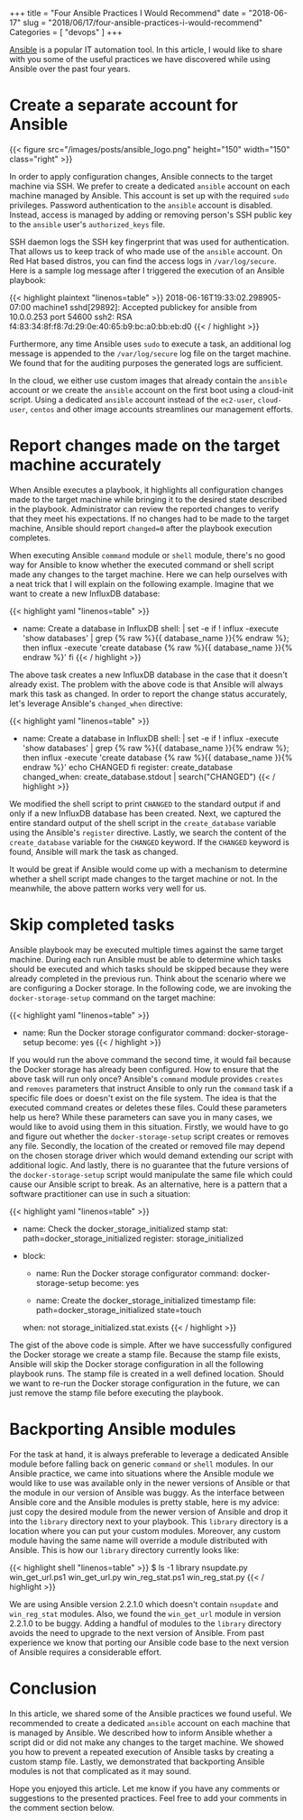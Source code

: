 +++
title = "Four Ansible Practices I Would Recommend"
date = "2018-06-17"
slug = "2018/06/17/four-ansible-practices-i-would-recommend"
Categories = [ "devops" ]
+++

[Ansible](https://www.ansible.com/) is a popular IT automation tool. In this article, I would like to share with you some of the useful practices we have discovered while using Ansible over the past four years.

<!--more-->

# Create a separate account for Ansible

{{< figure src="/images/posts/ansible_logo.png" height="150" width="150" class="right" >}}

In order to apply configuration changes, Ansible connects to the target machine via SSH. We prefer to create a dedicated `ansible` account on each machine managed by Ansible. This account is set up with the required `sudo` privileges. Password authentication to the `ansible` account is disabled. Instead, access is managed by adding or removing person's SSH public key to the `ansible` user's `authorized_keys` file.

SSH daemon logs the SSH key fingerprint that was used for authentication. That allows us to keep track of who made use of the `ansible` account. On Red Hat based distros, you can find the access logs in `/var/log/secure`. Here is a sample log message after I triggered the execution of an Ansible playbook:

{{< highlight plaintext "linenos=table" >}}
2018-06-16T19:33:02.298905-07:00 machine1 sshd[29892]: Accepted publickey for ansible from 10.0.0.253 port 54600 ssh2: RSA f4:83:34:8f:f8:7d:29:0e:40:65:b9:bc:a0:bb:eb:d0
{{< / highlight >}}

Furthermore, any time Ansible uses `sudo` to execute a task, an additional log message is appended to the `/var/log/secure` log file on the target machine. We found that for the auditing purposes the generated logs are sufficient.

In the cloud, we either use custom images that already contain the `ansible` account or we create the `ansible` account on the first boot using a cloud-init script. Using a dedicated `ansible` account instead of the `ec2-user`, `cloud-user`, `centos` and other image accounts streamlines our management efforts.

# Report changes made on the target machine accurately

When Ansible executes a playbook, it highlights all configuration changes made to the target machine while bringing it to the desired state described in the playbook. Administrator can review the reported changes to verify that they meet his expectations.  If no changes had to be made to the target machine, Ansible should report `changed=0` after the playbook execution completes.

When executing Ansible `command` module or `shell` module, there's no good way for Ansible to know whether the executed command or shell script made any changes to the target machine. Here we can help ourselves with a neat trick that I will explain on the following example.  Imagine that we want to create a new InfluxDB database:

{{< highlight yaml "linenos=table" >}}
- name: Create a database in InfluxDB
  shell: |
    set -e
    if ! influx -execute 'show databases' | grep {% raw %}{{ database_name }}{% endraw %}; then
      influx -execute 'create database {% raw %}{{ database_name }}{% endraw %}'
    fi
{{< / highlight >}}

The above task creates a new InfluxDB database in the case that it doesn't already exist. The problem with the above code is that Ansible will always mark this task as changed. In order to report the change status accurately, let's leverage Ansible's `changed_when` directive:

{{< highlight yaml "linenos=table" >}}
- name: Create a database in InfluxDB
  shell: |
    set -e
    if ! influx -execute 'show databases' | grep {% raw %}{{ database_name }}{% endraw %}; then
      influx -execute 'create database {% raw %}{{ database_name }}{% endraw %}'
      echo CHANGED
    fi
  register: create_database
  changed_when: create_database.stdout | search("CHANGED")
{{< / highlight >}}

We modified the shell script to print `CHANGED` to the standard output if and only if a new InfluxDB database has been created. Next, we captured the entire standard output of the shell script in the `create_database` variable using the Ansible's `register` directive. Lastly, we search the content of the `create_database` variable for the `CHANGED` keyword. If the `CHANGED` keyword is found, Ansible will mark the task as changed.

It would be great if Ansible would come up with a mechanism to determine whether a shell script made changes to the target machine or not. In the meanwhile, the above pattern works very well for us.

# Skip completed tasks

Ansible playbook may be executed multiple times against the same target machine. During each run Ansible must be able to determine which tasks should be executed and which tasks should be skipped because they were already completed in the previous run. Think about the scenario where we are configuring a Docker storage. In the following code, we are invoking the `docker-storage-setup` command on the target machine:

{{< highlight yaml "linenos=table" >}}
- name: Run the Docker storage configurator
  command: docker-storage-setup
  become: yes
{{< / highlight >}}

If you would run the above command the second time, it would fail because the Docker storage has already been configured. How to ensure that the above task will run only once? Ansible's `command` module provides `creates` and `removes` parameters that instruct Ansible to only run the `command` task if a specific file does or doesn't exist on the file system. The idea is that the executed command creates or deletes these files. Could these parameters help us here? While these parameters can save you in many cases, we would like to avoid using them in this situation. Firstly, we would have to go and figure out whether the `docker-storage-setup` script creates or removes any file. Secondly, the location of the created or removed file may depend on the chosen storage driver which would demand extending our script with additional logic. And lastly, there is no guarantee that the future versions of the `docker-storage-setup` script would manipulate the same file which could cause our Ansible script to break. As an alternative, here is a pattern that a software practitioner can use in such a situation:

{{< highlight yaml "linenos=table" >}}
- name: Check the docker_storage_initialized stamp
  stat: path=docker_storage_initialized
  register: storage_initialized

- block:
    - name: Run the Docker storage configurator
      command: docker-storage-setup
      become: yes

    - name: Create the docker_storage_initialized timestamp
      file: path=docker_storage_initialized state=touch

  when: not storage_initialized.stat.exists
{{< / highlight >}}

The gist of the above code is simple. After we have successfully configured the Docker storage we create a stamp file. Because the stamp file exists, Ansible will skip the Docker storage configuration in all the following playbook runs. The stamp file is created in a well defined location. Should we want to re-run the Docker storage configuration in the future, we can just remove the stamp file before executing the playbook.

# Backporting Ansible modules

For the task at hand, it is always preferable to leverage a dedicated Ansible module before falling back on generic `command` or `shell` modules. In our Ansible practice, we came into situations where the Ansible module we would like to use was available only in the newer versions of Ansible or that the module in our version of Ansible was buggy. As the interface between Ansible core and the Ansible modules is pretty stable, here is my advice: just copy the desired module from the newer version of Ansible and drop it into the `library` directory next to your playbook. This `library` directory is a location where you can put your custom modules. Moreover, any custom module having the same name will override a module distributed with Ansible. This is how our `library` directory currently looks like:

{{< highlight shell "linenos=table" >}}
$ ls -1 library
nsupdate.py
win_get_url.ps1
win_get_url.py
win_reg_stat.ps1
win_reg_stat.py
{{< / highlight >}}

We are using Ansible version 2.2.1.0 which doesn't contain `nsupdate` and `win_reg_stat` modules. Also, we found the `win_get_url` module in version 2.2.1.0 to be buggy. Adding a handful of modules to the `library` directory avoids the need to upgrade to the next version of Ansible. From past experience we know that porting our Ansible code base to the next version of Ansible requires a considerable effort.

# Conclusion

In this article, we shared some of the Ansible practices we found useful. We recommended to create a dedicated `ansible` account on each machine that is managed by Ansible. We described how to inform Ansible whether a script did or did not make any changes to the target machine. We showed you how to prevent a repeated execution of Ansible tasks by creating a custom stamp file. Lastly, we demonstrated that backporting Ansible modules is not that complicated as it may sound.

Hope you enjoyed this article. Let me know if you have any comments or suggestions to the presented practices. Feel free to add your comments in the comment section below.
